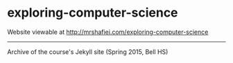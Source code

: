 # exploring-computer-science

Website viewable at http://mrshafiei.com/exploring-computer-science

---

Archive of the course's Jekyll site (Spring 2015, Bell HS)



